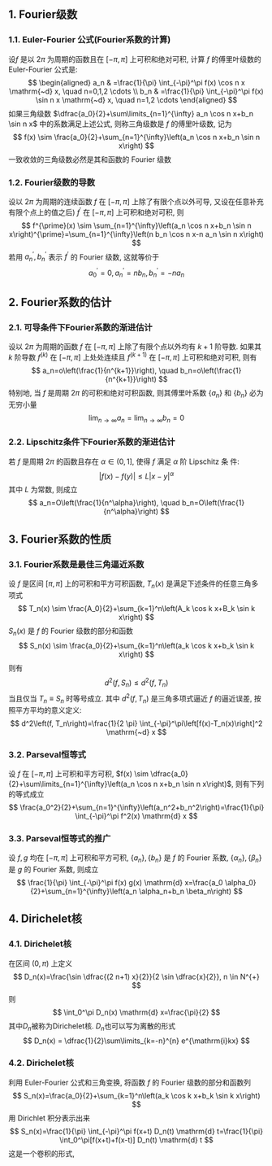 ## 1. Fourier级数
### 1.1. Euler-Fourier 公式(Fourier系数的计算)
设$f$ 是以 $2 \pi$ 为周期的函数且在 $[-\pi, \pi]$ 上可积和绝对可积, 计算 $f$ 的傅里叶级数的 Euler-Fourier 公式是:
$$
\begin{aligned} 
    a_n & =\frac{1}{\pi} \int_{-\pi}^\pi f(x) \cos n x \mathrm{~d} x, \quad n=0,1,2 \cdots \\
b_n & =\frac{1}{\pi} \int_{-\pi}^\pi f(x) \sin n x \mathrm{~d} x, \quad n=1,2 \cdots 
\end{aligned}
$$
如果三角级数 $\dfrac{a_0}{2}+\sum\limits_{n=1}^{\infty} a_n \cos n x+b_n \sin n x$ 中的系数满足上述公式, 则称三角级数是 $f$ 的傅里叶级数, 记为
$$
f(x) \sim \frac{a_0}{2}+\sum_{n=1}^{\infty}\left(a_n \cos n x+b_n \sin n x\right)
$$
一致收敛的三角级数必然是其和函数的 Fourier 级数

### 1.2. Fourier级数的导数
设以 $2 \pi$ 为周期的连续函数 $f$ 在 $[-\pi, \pi]$ 上除了有限个点以外可导, 又设在任意补充有限个点上的值之后) $f^{\prime}$ 在 $[-\pi, \pi]$ 上可积和绝对可积, 则
$$
f^{\prime}(x) \sim \sum_{n=1}^{\infty}\left(a_n \cos n x+b_n \sin n x\right)^{\prime}=\sum_{n=1}^{\infty}\left(n b_n \cos n x-n a_n \sin n x\right)
$$
若用 $a_n^{\prime}, b_n^{\prime}$ 表示 $f^{\prime}$ 的 Fourier 级数, 这就等价于
$$
a_0^{\prime}=0, a_n^{\prime}=n b_n, b_n^{\prime}=-n a_n
$$

## 2. Fourier系数的估计
### 2.1. 可导条件下Fourier系数的渐进估计
设以 $2 \pi$ 为周期的函数 $f$ 在 $[-\pi, \pi]$ 上除了有限个点以外均有 $k+1$ 阶导数. 如果其 $k$ 阶导数 $f^{(k)}$ 在 $[-\pi, \pi]$ 上处处连续且 $f^{(k+1)}$ 在 $[-\pi, \pi]$ 上可积和绝对可积, 则有
$$
a_n=o\left(\frac{1}{n^{k+1}}\right), \quad b_n=o\left(\frac{1}{n^{k+1}}\right)
$$
特别地, 当 $f$ 是周期 $2 \pi$ 的可积和绝对可积函数, 则其傅里叶系数 $\left\{a_n\right\}$ 和 $\left\{b_n\right\}$ 必为无穷小量
$$
\lim _{n \rightarrow \infty} a_n=\lim _{n \rightarrow \infty} b_n=0
$$

### 2.2. Lipschitz条件下Fourier系数的渐进估计
若 $f$ 是周期 $2 \pi$ 的函数且存在 $\alpha \in(0,1]$, 使得 $f$ 满足 $\alpha$ 阶 Lipschitz 条 件:
$$
|f(x)-f(y)| \leq L|x-y|^\alpha
$$
其中 $L$ 为常数, 则成立
$$
a_n=O\left(\frac{1}{n^\alpha}\right), \quad b_n=O\left(\frac{1}{n^\alpha}\right)
$$

## 3. Fourier系数的性质
### 3.1. Fourier系数是最佳三角逼近系数
设 $f$ 是区间 $[\pi, \pi]$ 上的可积和平方可积函数, $T_n(x)$ 是满足下述条件的任意三角多项式
$$
T_n(x) \sim \frac{A_0}{2}+\sum_{k=1}^n\left(A_k \cos k x+B_k \sin k x\right)
$$
$S_n(x)$ 是 $f$ 的 Fourier 级数的部分和函数
$$
S_n(x) \sim \frac{a_0}{2}+\sum_{k=1}^n\left(a_k \cos k x+b_k \sin k x\right)
$$
则有
$$
d^2\left(f, S_n\right) \leq d^2\left(f, T_n\right)
$$
当且仅当 $T_n \equiv S_n$ 时等号成立. 其中 $d^2\left(f, T_n\right)$ 是三角多项式逼近 $f$ 的逼近误差, 按照平方平均的意义定义:
$$
d^2\left(f, T_n\right)=\frac{1}{2 \pi} \int_{-\pi}^\pi\left[f(x)-T_n(x)\right]^2 \mathrm{~d} x
$$

### 3.2. Parseval恒等式
设 $f$ 在 $[-\pi, \pi]$ 上可积和平方可积, $f(x) \sim \dfrac{a_0}{2}+\sum\limits_{n=1}^{\infty}\left(a_n \cos n x+b_n \sin n x\right)$, 则有下列的等式成立
$$
\frac{a_0^2}{2}+\sum_{n=1}^{\infty}\left(a_n^2+b_n^2\right)=\frac{1}{\pi} \int_{-\pi}^\pi f^2(x) \mathrm{d} x
$$

### 3.3. Parseval恒等式的推广
设 $f, g$ 均在 $[-\pi, \pi]$ 上可积和平方可积, $\left\{a_n\right\},\left\{b_n\right\}$ 是 $f$ 的 Fourier 系数, $\left\{\alpha_n\right\},\left\{\beta_n\right\}$ 是 $g$ 的 Fourier 系数, 则成立
$$
\frac{1}{\pi} \int_{-\pi}^\pi f(x) g(x) \mathrm{d} x=\frac{a_0 \alpha_0}{2}+\sum_{n=1}^{\infty}\left(a_n \alpha_n+b_n \beta_n\right)
$$

## 4. Dirichelet核
### 4.1. Dirichelet核
在区间 $(0, \pi)$ 上定义 
$$
D_n(x)=\frac{\sin \dfrac{(2 n+1) x}{2}}{2 \sin \dfrac{x}{2}}, n \in N^{+}
$$
则 
$$
\int_0^\pi D_n(x) \mathrm{d} x=\frac{\pi}{2}
$$
其中$D_n$被称为Dirichelet核. $D_n$也可以写为离散的形式
$$
D_n(x) = \dfrac{1}{2}\sum\limits_{k=-n}^{n} e^{\mathrm{i}kx}
$$

### 4.2. Dirichelet核
利用 Euler-Fourier 公式和三角变换, 将函数 $f$ 的 Fourier 级数的部分和函数列
$$
S_n(x)=\frac{a_0}{2}+\sum_{k=1}^n\left(a_k \cos k x+b_k \sin k x\right)
$$
用 Dirichlet 积分表示出来
$$
S_n(x)=\frac{1}{\pi} \int_{-\pi}^\pi f(x+t) D_n(t) \mathrm{d} t=\frac{1}{\pi} \int_0^\pi[f(x+t)+f(x-t)] D_n(t) \mathrm{d} t
$$
这是一个卷积的形式, 